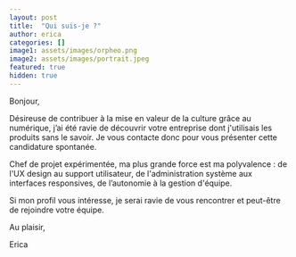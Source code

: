 ```yaml
---
layout: post
title:  "Qui suis-je ?"
author: erica
categories: []
image1: assets/images/orpheo.png
image2: assets/images/portrait.jpeg
featured: true
hidden: true
---
```


Bonjour, 

Désireuse de contribuer à la mise en valeur de la culture grâce au numérique, j’ai été ravie de découvrir votre entreprise dont j'utilisais les produits sans le savoir. Je vous contacte donc pour vous présenter cette candidature spontanée.

Chef de projet expérimentée, ma plus grande force est ma polyvalence : de l'UX design au support utilisateur, de l'administration système aux interfaces responsives, de l’autonomie à la gestion d'équipe.

Si mon profil vous intéresse, je serai ravie de vous rencontrer et peut-être de rejoindre votre équipe.

Au plaisir,

Erica